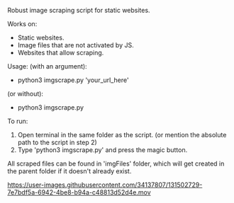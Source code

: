 Robust image scraping script for static websites.

Works on:
* Static websites.
* Image files that are not activated by JS.
* Websites that allow scraping.


Usage:
(with an argument):
- python3 imgscrape.py 'your_url_here'

(or without):
- python3 imgscrape.py


To run:
1. Open terminal in the same folder as the script. (or mention the absolute path to the script in step 2)
2. Type 'python3 imgscrape.py' and press the magic button.


All scraped files can be found in 'imgFiles' folder, which will get created in the parent folder if it doesn't already exist.

https://user-images.githubusercontent.com/34137807/131502729-7e7bdf5a-6942-4be8-b94a-c48813d52d4e.mov

